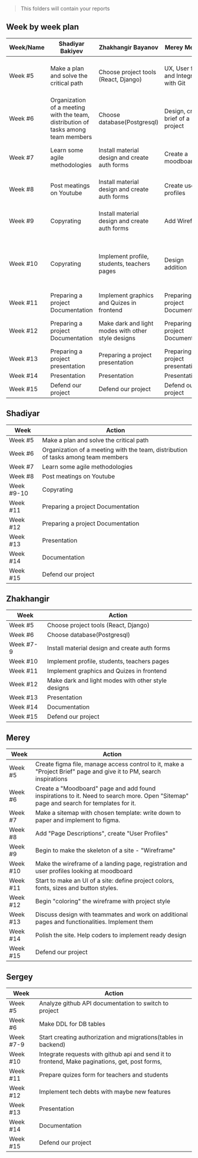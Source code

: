 > This folders will contain your reports
## Week by week plan

|Week/Name|Shadiyar Bakiyev|Zhakhangir Bayanov|Merey Meiram|Sergey Grichik|
|---|---|---|---|---|
|Week #5|Make a plan and solve the critical path|Сhoose project tools (React, Django)|UX, User flow, and Integration with Git|Analyze github API documentation to switch to project|
|Week #6|Organization of a meeting with the team, distribution of tasks among team members|Choose database(Postgresql)|Design, create brief of a project|Make DDL for DB tables|
|Week #7|Learn some agile methodologies|Install material design and create auth forms|Create a moodboard|Start creating authorization and migrations(tables in backend)|
|Week #8|Post meatings on Youtube|Install material design and create auth forms|Create user profiles|Start creating authorization and migrations(tables in backend)|
|Week #9|Copyrating|Install material design and create auth forms|Add Wireframe|Start creating authorization and migrations(tables in backend)|
|Week #10|Copyrating|Implement profile, students, teachers pages|Design addition|Integrate requests with github api and send it to frontend, Make paginations, get, post forms, |
|Week #11|Preparing a project Documentation|Implement graphics and Quizes in frontend|Preparing a project Documentation|Prepare quizes form for teachers and students|
|Week #12|Preparing a project Documentation|Make dark and light modes with other style designs|Preparing a project Documentation|Implement tech debts with maybe new features|
|Week #13|Preparing a project presentation|Preparing a project presentation|Preparing a project presentation|Preparing a project presentation|
|Week #14|Presentation|Presentation|Presentation|Presentation|
|Week #15|Defend our project|Defend our project|Defend our project|Defend our project|

## Shadiyar
|Week|Action|
|---|---|
|Week #5|Make a plan and solve the critical path|
|Week #6|Organization of a meeting with the team, distribution of tasks among team members|
|Week #7|Learn some agile methodologies|
|Week #8|Post meatings on Youtube|
|Week #9-10|Copyrating|
|Week #11|Preparing a project Documentation|
|Week #12|Preparing a project Documentation|
|Week #13|Presentation|
|Week #14|Documentation|
|Week #15|Defend our project|

## Zhakhangir
|Week|Action|
|---|---|
|Week #5|Сhoose project tools (React, Django)|
|Week #6|Choose database(Postgresql)|
|Week #7-9|Install material design and create auth forms|
|Week #10|Implement profile, students, teachers pages|
|Week #11|Implement graphics and Quizes in frontend|
|Week #12|Make dark and light modes with other style designs|
|Week #13|Presentation
|Week #14|Documentation
|Week #15|Defend our project

## Merey
|Week|Action|
|---|---|
|Week #5|Create figma file, manage access control to it, make a "Project Brief" page and give it to PM, search inspirations|
|Week #6|Create a "Moodboard" page and add found inspirations to it. Need to search more. Open "Sitemap" page and search for templates for it.|
|Week #7|Make a sitemap with chosen template: write down to paper and implement to figma.|
|Week #8|Add "Page Descriptions", create "User Profiles"|
|Week #9|Begin to make the skeleton of a site - "Wireframe"|
|Week #10|Make the wireframe of a landing page, registration and user profiles looking at moodboard|
|Week #11|Start to make an UI of a site: define project colors, fonts, sizes and button styles.|
|Week #12|Begin "coloring" the wireframe with project style|
|Week #13|Discuss design with teammates and work on additional pages and functionalities. Implement them|
|Week #14|Polish the site. Help coders to implement ready design|
|Week #15|Defend our project|

## Sergey
|Week|Action|
|---|---|
|Week #5|Analyze github API documentation to switch to project|
|Week #6|Make DDL for DB tables|
|Week #7-9|Start creating authorization and migrations(tables in backend)|
|Week #10|Integrate requests with github api and send it to frontend, Make paginations, get, post forms,|
|Week #11|Prepare quizes form for teachers and students|
|Week #12|Implement tech debts with maybe new features|
|Week #13|Presentation|
|Week #14|Documentation|
|Week #15|Defend our project|
